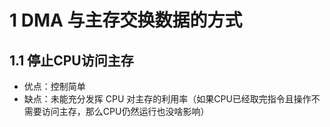 # 1 DMA 与主存交换数据的方式
## 1.1 停止CPU访问主存
- 优点：控制简单
- 缺点：未能充分发挥 CPU 对主存的利用率（如果CPU已经取完指令且操作不需要访问主存，那么CPU仍然运行也没啥影响）


